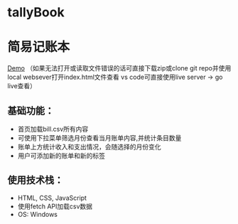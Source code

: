 # tallyBook
# 简易记账本

[Demo](https://angela454910.github.io/tallyBook/)
（如果无法打开或读取文件错误的话可直接下载zip或clone git repo并使用local websever打开index.html文件查看
vs code可直接使用live server -> go live查看）

## 基础功能：
- 首页加载bill.csv所有内容
- 可使用下拉菜单筛选月份查看当月账单内容,并统计条目数量
- 账单上方统计收入和支出情况，会随选择的月份变化
- 用户可添加新的账单和新的标签

## 使用技术栈：
- HTML, CSS, JavaScript
- 使用fetch API加载csv数据
- OS: Windows
